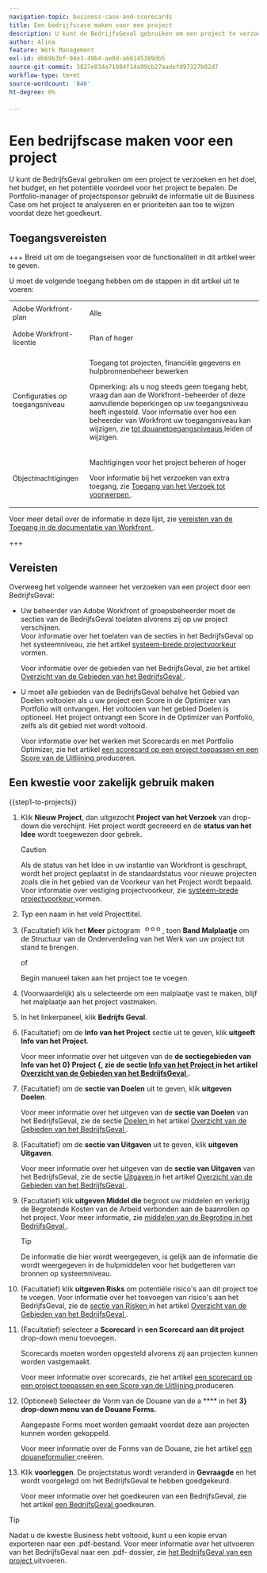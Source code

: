 ```yaml
---
navigation-topic: business-case-and-scorecards
title: Een bedrijfscase maken voor een project
description: U kunt de BedrijfsGeval gebruiken om een project te verzoeken en het doel, het budget, en het potentiële voordeel voor het project te bepalen. De Portfolio-manager of projectsponsor gebruikt de informatie uit de Business Case om het project te analyseren en er prioriteiten aan toe te wijzen voordat deze het goedkeurt.
author: Alina
feature: Work Management
exl-id: db69b3bf-04e3-49b4-ae0d-ab6145389db5
source-git-commit: 3827e834a71084f14a99cb27aadefd97327b02d7
workflow-type: tm+mt
source-wordcount: '846'
ht-degree: 0%

---
```


# Een bedrijfscase maken voor een project

U kunt de BedrijfsGeval gebruiken om een project te verzoeken en het doel, het budget, en het potentiële voordeel voor het project te bepalen. De Portfolio-manager of projectsponsor gebruikt de informatie uit de Business Case om het project te analyseren en er prioriteiten aan toe te wijzen voordat deze het goedkeurt.

## Toegangsvereisten

+++ Breid uit om de toegangseisen voor de functionaliteit in dit artikel weer te geven.

U moet de volgende toegang hebben om de stappen in dit artikel uit te voeren:

<table style="table-layout:auto"> 
 <col> 
 <col> 
 <tbody> 
  <tr> 
   <td role="rowheader">Adobe Workfront-plan</td> 
   <td> <p>Alle </p> </td> 
  </tr> 
  <tr> 
   <td role="rowheader">Adobe Workfront-licentie</td> 
   <td> <p>Plan of hoger</p> </td> 
  </tr> 
  <tr> 
   <td role="rowheader">Configuraties op toegangsniveau</td> 
   <td> <p>Toegang tot projecten, financiële gegevens en hulpbronnenbeheer bewerken</p> <p>Opmerking: als u nog steeds geen toegang hebt, vraag dan aan de Workfront-beheerder of deze aanvullende beperkingen op uw toegangsniveau heeft ingesteld. Voor informatie over hoe een beheerder van Workfront uw toegangsniveau kan wijzigen, zie <a href="../../../administration-and-setup/add-users/configure-and-grant-access/create-modify-access-levels.md" class="MCXref xref"> tot douanetoegangsniveaus </a> leiden of wijzigen.</p> </td> 
  </tr> 
  <tr> 
   <td role="rowheader">Objectmachtigingen</td> 
   <td> <p>Machtigingen voor het project beheren of hoger</p> <p>Voor informatie bij het verzoeken van extra toegang, zie <a href="../../../workfront-basics/grant-and-request-access-to-objects/request-access.md" class="MCXref xref"> Toegang van het Verzoek tot voorwerpen </a>.</p> </td> 
  </tr> 
 </tbody> 
</table>

Voor meer detail over de informatie in deze lijst, zie [ vereisten van de Toegang in de documentatie van Workfront ](/help/quicksilver/administration-and-setup/add-users/access-levels-and-object-permissions/access-level-requirements-in-documentation.md).

+++

## Vereisten

Overweeg het volgende wanneer het verzoeken van een project door een BedrijfsGeval:

* Uw beheerder van Adobe Workfront of groepsbeheerder moet de secties van de BedrijfsGeval toelaten alvorens zij op uw project verschijnen.\
  Voor informatie over het toelaten van de secties in het BedrijfsGeval op het systeemniveau, zie het artikel [ systeem-brede projectvoorkeur ](../../../administration-and-setup/set-up-workfront/configure-system-defaults/set-project-preferences.md) vormen.

  Voor informatie over de gebieden van het BedrijfsGeval, zie het artikel [ Overzicht van de Gebieden van het BedrijfsGeval ](../../../manage-work/projects/define-a-business-case/areas-of-business-case.md).

* U moet alle gebieden van de BedrijfsGeval behalve het Gebied van Doelen voltooien als u uw project een Score in de Optimizer van Portfolio wilt ontvangen. Het voltooien van het gebied Doelen is optioneel. Het project ontvangt een Score in de Optimizer van Portfolio, zelfs als dit gebied niet wordt voltooid.

  Voor informatie over het werken met Scorecards en met Portfolio Optimizer, zie het artikel [ een scorecard op een project toepassen en een Score van de Uitlijning ](../../../manage-work/projects/define-a-business-case/apply-scorecard-to-project-to-generate-alignment-score.md) produceren.

## Een kwestie voor zakelijk gebruik maken

{{step1-to-projects}}

1. Klik **Nieuw Project**, dan uitgezocht **Project van het Verzoek** van drop-down die verschijnt. Het project wordt gecreeerd en de **status van het Idee** wordt toegewezen door gebrek.

   >[!CAUTION]
   >
   >Als de status van het Idee in uw instantie van Workfront is geschrapt, wordt het project geplaatst in de standaardstatus voor nieuwe projecten zoals die in het gebied van de Voorkeur van het Project wordt bepaald. Voor informatie over vestiging projectvoorkeur, zie [ systeem-brede projectvoorkeur ](../../../administration-and-setup/set-up-workfront/configure-system-defaults/set-project-preferences.md) vormen.

1. Typ een naam in het veld Projecttitel.
1. (Facultatief) klik het **Meer** pictogram ![ Meer pictogram ](assets/qs-more-icon-on-an-object.png), toen **Band Malplaatje** om de Structuur van de Onderverdeling van het Werk van uw project tot stand te brengen.

   of

   Begin manueel taken aan het project toe te voegen.

1. (Voorwaardelijk) als u selecteerde om een malplaatje vast te maken, blijf het malplaatje aan het project vastmaken.
1. In het linkerpaneel, klik **Bedrijfs Geval**.
1. (Facultatief) om de **Info van het Project** sectie uit te geven, klik **uitgeeft Info van het Project**. 

   Voor meer informatie over het uitgeven van de **de sectiegebieden van Info van het 0} Project {, zie de sectie [ Info van het Project ](../../../manage-work/projects/define-a-business-case/areas-of-business-case.md#project-info) in het artikel [ Overzicht van de Gebieden van het BedrijfsGeval ](../../../manage-work/projects/define-a-business-case/areas-of-business-case.md).**

1. (Facultatief) om de **sectie van Doelen** uit te geven, klik **uitgeven Doelen**.

   Voor meer informatie over het uitgeven van de **sectie van Doelen** van het BedrijfsGeval, zie de sectie [ Doelen ](../../../manage-work/projects/define-a-business-case/areas-of-business-case.md#goals) in het artikel [ Overzicht van de Gebieden van het BedrijfsGeval ](../../../manage-work/projects/define-a-business-case/areas-of-business-case.md).

1. (Facultatief) om de **sectie van Uitgaven** uit te geven, klik **uitgeven Uitgaven**.

   Voor meer informatie over het uitgeven van de **sectie van Uitgaven** van het BedrijfsGeval, zie de sectie [ Uitgaven ](../../../manage-work/projects/define-a-business-case/areas-of-business-case.md#expenses) in het artikel [ Overzicht van de Gebieden van het BedrijfsGeval ](../../../manage-work/projects/define-a-business-case/areas-of-business-case.md).

1. (Facultatief) klik **uitgeven Middel die** begroot uw middelen en verkrijg de Begrotende Kosten van de Arbeid verbonden aan de baanrollen op het project. Voor meer informatie, zie [ middelen van de Begroting in het BedrijfsGeval ](../../../manage-work/projects/define-a-business-case/budget-resources-in-business-case.md).

   >[!TIP]
   >
   >De informatie die hier wordt weergegeven, is gelijk aan de informatie die wordt weergegeven in de hulpmiddelen voor het budgetteren van bronnen op systeemniveau.

1. (Facultatief) klik **uitgeven Risks** om potentiële risico&#39;s aan dit project toe te voegen. Voor informatie over het toevoegen van risico&#39;s aan het BedrijfsGeval, zie de [ sectie van Risken ](../../../manage-work/projects/define-a-business-case/areas-of-business-case.md#risks) in het artikel [ Overzicht van de Gebieden van het BedrijfsGeval ](../../../manage-work/projects/define-a-business-case/areas-of-business-case.md).
1. (Facultatief) selecteer a **Scorecard** in **een Scorecard aan dit project** drop-down menu toevoegen.

   Scorecards moeten worden opgesteld alvorens zij aan projecten kunnen worden vastgemaakt.

   Voor meer informatie over scorecards, zie het artikel [ een scorecard op een project toepassen en een Score van de Uitlijning ](../../../manage-work/projects/define-a-business-case/apply-scorecard-to-project-to-generate-alignment-score.md) produceren.

1. (Optioneel) Selecteer de Vorm van de Douane van de a **** in het **3} drop-down menu van de Douane Forms.**

   Aangepaste Forms moet worden gemaakt voordat deze aan projecten kunnen worden gekoppeld.

   Voor meer informatie over de Forms van de Douane, zie het artikel [ een douaneformulier ](/help/quicksilver/administration-and-setup/customize-workfront/create-manage-custom-forms/form-designer/design-a-form/design-a-form.md) creëren.

1. Klik **voorleggen**. De projectstatus wordt veranderd in **Gevraagde** en het wordt voorgelegd om het BedrijfsGeval te hebben goedgekeurd.

   Voor meer informatie over het goedkeuren van een BedrijfsGeval, zie het artikel [ een BedrijfsGeval ](../../../manage-work/projects/define-a-business-case/approve-business-case.md) goedkeuren.


>[!TIP]
>
> Nadat u de kwestie Business hebt voltooid, kunt u een kopie ervan exporteren naar een .pdf-bestand. Voor meer informatie over het uitvoeren van het BedrijfsGeval naar een .pdf- dossier, zie [ het BedrijfsGeval van een project ](/help/quicksilver/manage-work/projects/define-a-business-case/export-business-case.md) uitvoeren.


